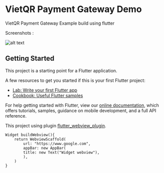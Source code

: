 # VietQR Payment Gateway Demo

VietQR Payment Gateway Example build using flutter

Screenshots :

![alt text](https://im5.ezgif.com/tmp/ezgif-5-12eaf0219b.gif "Webview 1")



## Getting Started

This project is a starting point for a Flutter application.

A few resources to get you started if this is your first Flutter project:

- [Lab: Write your first Flutter app](https://flutter.io/docs/get-started/codelab)
- [Cookbook: Useful Flutter samples](https://flutter.io/docs/cookbook)

For help getting started with Flutter, view our 
[online documentation](https://flutter.io/docs), which offers tutorials, 
samples, guidance on mobile development, and a full API reference.

This project using plugin [flutter_webview_plugin](https://pub.dartlang.org/packages/flutter_webview_plugin).

```
Widget buildWebview(){
    return WebviewScaffold(
        url: "https://www.google.com",
        appBar: new AppBar(
        title: new Text("Widget webview"),
        ),
    )
}
```

